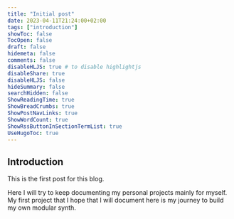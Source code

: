 ```yaml
---
title: "Initial post"
date: 2023-04-11T21:24:00+02:00
tags: ["introduction"]
showToc: false
TocOpen: false
draft: false
hidemeta: false
comments: false
disableHLJS: true # to disable highlightjs
disableShare: true
disableHLJS: false
hideSummary: false
searchHidden: false
ShowReadingTime: true
ShowBreadCrumbs: true
ShowPostNavLinks: true
ShowWordCount: true
ShowRssButtonInSectionTermList: true
UseHugoToc: true
---
```


## Introduction

This is the first post for this blog.

Here I will try to keep documenting my personal projects mainly for myself.
My first project that I hope that I will document here is my journey to build my own modular synth.
